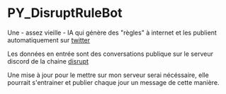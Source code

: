# PY_DisruptRuleBot

Une - assez vieille - IA qui génère des "règles" à internet et les publient automatiquement sur [twitter](https://twitter.com/DisruptRuleBot)

Les données en entrée sont des conversations publique sur le serveur discord de la chaine [disrupt](https://www.youtube.com/c/disruptreality)

Une mise à jour pour le mettre sur mon serveur serai nécéssaire, elle pourrait s'entrainer et publier chaque jour un message de cette manière.
